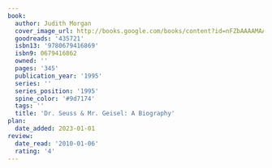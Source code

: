 ```yaml
---
book:
  author: Judith Morgan
  cover_image_url: http://books.google.com/books/content?id=nFZbAAAAMAAJ&printsec=frontcover&img=1&zoom=1&source=gbs_api
  goodreads: '435721'
  isbn13: '9780679416869'
  isbn9: 0679416862
  owned: ''
  pages: '345'
  publication_year: '1995'
  series: ''
  series_position: '1995'
  spine_color: '#9d7174'
  tags: ''
  title: 'Dr. Seuss & Mr. Geisel: A Biography'
plan:
  date_added: 2023-01-01
review:
  date_read: '2010-01-06'
  rating: '4'
---
```

